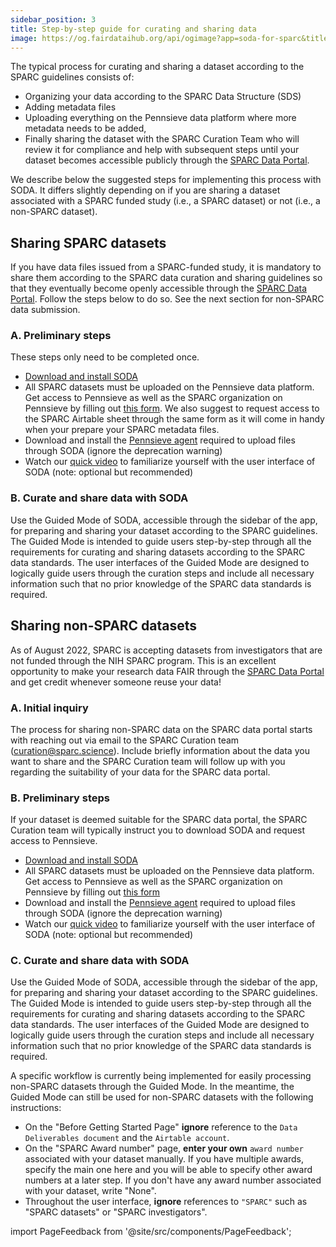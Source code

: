 ```yaml
---
sidebar_position: 3
title: Step-by-step guide for curating and sharing data
image: https://og.fairdataihub.org/api/ogimage?app=soda-for-sparc&title=Step-by-step%20guide%20to%20organize%20and%20submit%20SPARC%20datasets%20with%20SODA%20for%20SPARC&description=Getting%20Started
---
```


The typical process for curating and sharing a dataset according to the SPARC guidelines consists of:

- Organizing your data according to the SPARC Data Structure (SDS)
- Adding metadata files
- Uploading everything on the Pennsieve data platform where more metadata needs to be added,
- Finally sharing the dataset with the SPARC Curation Team who will review it for compliance and help with subsequent steps until your dataset becomes accessible publicly through the [SPARC Data Portal](https://sparc.science/).

We describe below the suggested steps for implementing this process with SODA. It differs slightly depending on if you are sharing a dataset associated with a SPARC funded study (i.e., a SPARC dataset) or not (i.e., a non-SPARC dataset).

## Sharing SPARC datasets

If you have data files issued from a SPARC-funded study, it is mandatory to share them according to the SPARC data curation and sharing guidelines so that they eventually become openly accessible through the [SPARC Data Portal](https://sparc.science/). Follow the steps below to do so. See the next section for non-SPARC data submission.

### A. Preliminary steps

These steps only need to be completed once.

- <a href="../getting-started/download-soda" target="\_blank"> Download and install SODA </a>
- All SPARC datasets must be uploaded on the Pennsieve data platform. Get access to Pennsieve as well as the SPARC organization on Pennsieve by filling out [this form](https://www.wrike.com/frontend/requestforms/index.html?token=eyJhY2NvdW50SWQiOjMyMDM1ODgsInRhc2tGb3JtSWQiOjUwMzQzN30JNDgwNTg4NjU3MjA3Nwk0MTg5ZTY0ODEyZGYxNTU1ZDJkYmU5MzIxNWZiNTQyZWUwZTMzY2U4NDQ5ODI0ZWI0YzZiMWZhNjVhYzgyOTRm). We also suggest to request access to the SPARC Airtable sheet through the same form as it will come in handy when your prepare your SPARC metadata files.
- Download and install the [Pennsieve agent](https://docs.pennsieve.io/v1/docs/the-pennsieve-agent) required to upload files through SODA (ignore the deprecation warning)
- Watch our [quick video](../getting-started/user-interface) to familiarize yourself with the user interface of SODA (note: optional but recommended)

### B. Curate and share data with SODA

Use the Guided Mode of SODA, accessible through the sidebar of the app, for preparing and sharing your dataset according to the SPARC guidelines. The Guided Mode is intended to guide users step-by-step through all the requirements for curating and sharing datasets according to the SPARC data standards. The user interfaces of the Guided Mode are designed to logically guide users through the curation steps and include all necessary information such that no prior knowledge of the SPARC data standards is required.

## Sharing non-SPARC datasets

As of August 2022, SPARC is accepting datasets from investigators that are not funded through the NIH SPARC program. This is an excellent opportunity to make your research data FAIR through the [SPARC Data Portal](https://sparc.science/) and get credit whenever someone reuse your data!

### A. Initial inquiry

The process for sharing non-SPARC data on the SPARC data portal starts with reaching out via email to the SPARC Curation team (curation@sparc.science). Include briefly information about the data you want to share and the SPARC Curation team will follow up with you regarding the suitability of your data for the SPARC data portal.

### B. Preliminary steps

If your dataset is deemed suitable for the SPARC data portal, the SPARC Curation team will typically instruct you to download SODA and request access to Pennsieve.

- <a href="../getting-started/download-soda" target="\_blank"> Download and install SODA </a>
- All SPARC datasets must be uploaded on the Pennsieve data platform. Get access to Pennsieve as well as the SPARC organization on Pennsieve by filling out [this form](https://www.wrike.com/frontend/requestforms/index.html?token=eyJhY2NvdW50SWQiOjMyMDM1ODgsInRhc2tGb3JtSWQiOjUwMzQzN30JNDgwNTg4NjU3MjA3Nwk0MTg5ZTY0ODEyZGYxNTU1ZDJkYmU5MzIxNWZiNTQyZWUwZTMzY2U4NDQ5ODI0ZWI0YzZiMWZhNjVhYzgyOTRm)
- Download and install the [Pennsieve agent](https://docs.pennsieve.io/v1/docs/the-pennsieve-agent) required to upload files through SODA (ignore the deprecation warning)
- Watch our [quick video](../getting-started/user-interface) to familiarize yourself with the user interface of SODA (note: optional but recommended)

### C. Curate and share data with SODA

Use the Guided Mode of SODA, accessible through the sidebar of the app, for preparing and sharing your dataset according to the SPARC guidelines. The Guided Mode is intended to guide users step-by-step through all the requirements for curating and sharing datasets according to the SPARC data standards. The user interfaces of the Guided Mode are designed to logically guide users through the curation steps and include all necessary information such that no prior knowledge of the SPARC data standards is required.

A specific workflow is currently being implemented for easily processing non-SPARC datasets through the Guided Mode. In the meantime, the Guided Mode can still be used for non-SPARC datasets with the following instructions:

- On the "Before Getting Started Page" **ignore** reference to the `Data Deliverables document` and the `Airtable account`.
- On the "SPARC Award number" page, **enter your own** `award number` associated with your dataset manually. If you have multiple awards, specify the main one here and you will be able to specify other award numbers at a later step. If you don't have any award number associated with your dataset, write "None".
- Throughout the user interface, **ignore** references to `"SPARC"` such as "SPARC datasets" or "SPARC investigators".

import PageFeedback from '@site/src/components/PageFeedback';

<PageFeedback />
